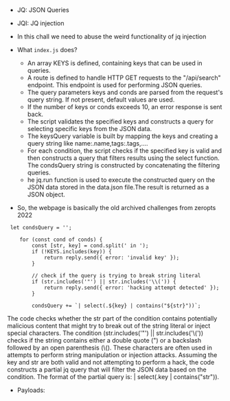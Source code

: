 + JQ: JSON Queries
+ JQI: JQ injection
+ In this chall we need to abuse the weird functionality of jq injection
+ What `index.js` does?
    - An array KEYS is defined, containing keys that can be used in queries.
    - A route is defined to handle HTTP GET requests to the "/api/search" endpoint. This endpoint is used for performing JSON queries.
    - The query parameters keys and conds are parsed from the request's query string. If not present, default values are used.
    - If the number of keys or conds exceeds 10, an error response is sent back.
    - The script validates the specified keys and constructs a query for selecting specific keys from the JSON data.
    - The keysQuery variable is built by mapping the keys and creating a query string like name:.name,tags:.tags,....
    - For each condition, the script checks if the specified key is valid and then constructs a query that filters results using the select function. The condsQuery string is constructed by concatenating the filtering queries.
    - he jq.run function is used to execute the constructed query on the JSON data stored in the data.json file.The result is returned as a JSON object.
 
+ So, the webpage is basically the old archived challenges from zeropts 2022
```
 let condsQuery = '';

    for (const cond of conds) {
        const [str, key] = cond.split(' in ');
        if (!KEYS.includes(key)) {
            return reply.send({ error: 'invalid key' });
        }

        // check if the query is trying to break string literal
        if (str.includes('"') || str.includes('\\(')) {
            return reply.send({ error: 'hacking attempt detected' });
        }

        condsQuery += `| select(.${key} | contains("${str}"))`;
```
The code checks whether the str part of the condition contains potentially malicious content that might try to break out of the string literal or inject special characters.
The condition (str.includes('"') || str.includes('\\(')) checks if the string contains either a double quote (") or a backslash followed by an open parenthesis (\\(). These characters are often used in attempts to perform string manipulation or injection attacks.
Assuming the key and str are both valid and not attempting to perform a hack, the code constructs a partial jq query that will filter the JSON data based on the condition.
The format of the partial query is: | select(.key | contains("str")).
+ Payloads:
